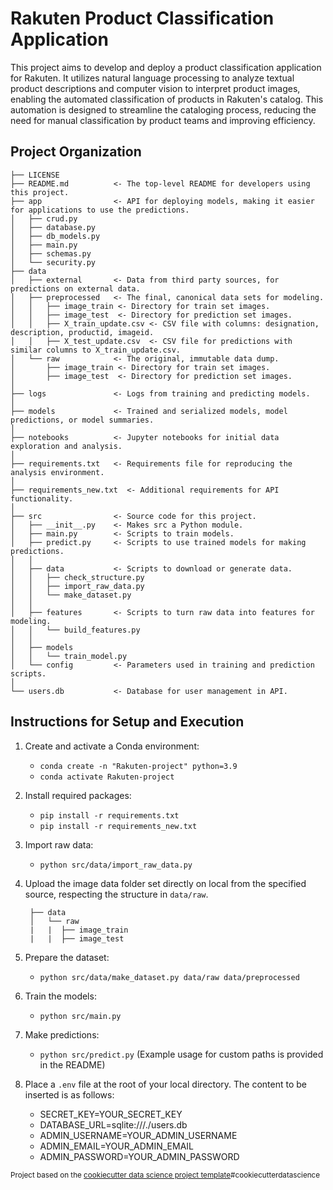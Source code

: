 Rakuten Product Classification Application
==============================

This project aims to develop and deploy a product classification application for Rakuten. It utilizes natural language processing to analyze textual product descriptions and computer vision to interpret product images, enabling the automated classification of products in Rakuten's catalog. This automation is designed to streamline the cataloging process, reducing the need for manual classification by product teams and improving efficiency.

Project Organization
------------

    ├── LICENSE
    ├── README.md          <- The top-level README for developers using this project.
    ├── app                <- API for deploying models, making it easier for applications to use the predictions.
    │   ├── crud.py
    │   ├── database.py
    │   ├── db_models.py
    │   ├── main.py
    │   ├── schemas.py
    │   └── security.py
    ├── data
    │   ├── external       <- Data from third party sources, for predictions on external data.
    │   ├── preprocessed   <- The final, canonical data sets for modeling.
    │   │   ├── image_train <- Directory for train set images.
    │   │   ├── image_test  <- Directory for prediction set images.
    │   │   ├── X_train_update.csv <- CSV file with columns: designation, description, productid, imageid.
    │   │   ├── X_test_update.csv  <- CSV file for predictions with similar columns to X_train_update.csv.
    │   └── raw            <- The original, immutable data dump.
    │       ├── image_train <- Directory for train set images.
    │       ├── image_test  <- Directory for prediction set images.
    │
    ├── logs               <- Logs from training and predicting models.
    │
    ├── models             <- Trained and serialized models, model predictions, or model summaries.
    │
    ├── notebooks          <- Jupyter notebooks for initial data exploration and analysis.
    │
    ├── requirements.txt   <- Requirements file for reproducing the analysis environment.
    │
    ├── requirements_new.txt  <- Additional requirements for API functionality.
    │
    ├── src                <- Source code for this project.
    │   ├── __init__.py    <- Makes src a Python module.
    │   ├── main.py        <- Scripts to train models.
    │   ├── predict.py     <- Scripts to use trained models for making predictions.
    │   │
    │   ├── data           <- Scripts to download or generate data.
    │   │   ├── check_structure.py    
    │   │   ├── import_raw_data.py 
    │   │   └── make_dataset.py
    │   │
    │   ├── features       <- Scripts to turn raw data into features for modeling.
    │   │   └── build_features.py
    │   │
    │   ├── models                
    │   │   └── train_model.py
    │   └── config         <- Parameters used in training and prediction scripts.
    │
    └── users.db           <- Database for user management in API.

Instructions for Setup and Execution
------------------------------------

1. Create and activate a Conda environment:
    - `conda create -n "Rakuten-project" python=3.9`
    - `conda activate Rakuten-project`

2. Install required packages:
    - `pip install -r requirements.txt`
    - `pip install -r requirements_new.txt`

3. Import raw data:
    - `python src/data/import_raw_data.py`

4. Upload the image data folder set directly on local from the specified source, respecting the structure in `data/raw`.

        ├── data
        │   └── raw           
        |   |  ├── image_train 
        |   |  ├── image_test 

5. Prepare the dataset:
    - `python src/data/make_dataset.py data/raw data/preprocessed`

6. Train the models:
    - `python src/main.py`

7. Make predictions:
    - `python src/predict.py` (Example usage for custom paths is provided in the README)
  
8. Place a `.env` file at the root of your local directory. The content to be inserted is as follows:
    - SECRET_KEY=YOUR_SECRET_KEY
    - DATABASE_URL=sqlite:///./users.db
    - ADMIN_USERNAME=YOUR_ADMIN_USERNAME
    - ADMIN_EMAIL=YOUR_ADMIN_EMAIL
    - ADMIN_PASSWORD=YOUR_ADMIN_PASSWORD

<p><small>Project based on the <a target="_blank" href="https://drivendata.github.io/cookiecutter-data-science/">cookiecutter data science project template</a>#cookiecutterdatascience</small></p>
